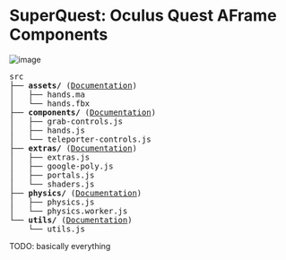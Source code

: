 # SuperQuest: Oculus Quest AFrame Components

![image](https://www.repostatus.org/badges/latest/wip.svg)
<pre>
src
├── <b>assets/</b> (<a href="/src/assets">Documentation</a>)
│   ├── hands.ma
│   └── hands.fbx
├── <b>components/</b> (<a href="/src/components">Documentation</a>)
│   ├── grab-controls.js
│   ├── hands.js
│   └── teleporter-controls.js
├── <b>extras/</b> (<a href="/src/extras">Documentation</a>)
│   ├── extras.js
│   ├── google-poly.js
│   ├── portals.js
│   └── shaders.js
├── <b>physics/</b> (<a href="/src/physics">Documentation</a>)
│   ├── physics.js
│   └── physics.worker.js
└── <b>utils/</b> (<a href="/src/utils">Documentation</a>)
    └── utils.js
</pre>

TODO: basically everything